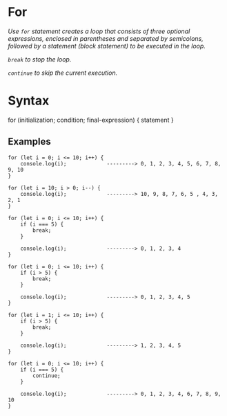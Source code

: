 # For

_Use `for` statement creates a loop that consists of three optional expressions, enclosed in parentheses and separated by semicolons, followed by a statement (block statement) to be executed in the loop._

_`break` to stop the loop._

_`continue` to skip the current execution._


# Syntax

for (initialization; condition; final-expression) {
    statement
}


## Examples
```JS
for (let i = 0; i <= 10; i++) {
    console.log(i);             ---------> 0, 1, 2, 3, 4, 5, 6, 7, 8, 9, 10
}
```


```JS
for (let i = 10; i > 0; i--) {
    console.log(i);             ---------> 10, 9, 8, 7, 6, 5 , 4, 3, 2, 1
}
```


```JS 
for (let i = 0; i <= 10; i++) {
    if (i === 5) {
        break;
    }

    console.log(i);             ---------> 0, 1, 2, 3, 4
}
```


```JS
for (let i = 0; i <= 10; i++) {
    if (i > 5) {
        break;
    }

    console.log(i);             ---------> 0, 1, 2, 3, 4, 5
}
```


```JS
for (let i = 1; i <= 10; i++) {
    if (i > 5) {
        break;
    }

    console.log(i);             ---------> 1, 2, 3, 4, 5
}
```


```JS
for (let i = 0; i <= 10; i++) {
    if (i === 5) {
        continue;
    }

    console.log(i);             ---------> 0, 1, 2, 3, 4, 6, 7, 8, 9, 10
}
```
